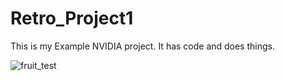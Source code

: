 # Retro_Project1
This is my Example NVIDIA project. It has code and does things.


![fruit_test](https://github.com/mwagnerretro/Retro_Project1/assets/148266620/bda8f548-8a62-4a2d-9877-1b4d0e65caa2)
